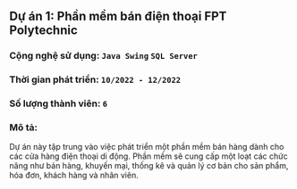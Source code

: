 ## Dự án 1: Phần mềm bán điện thoại FPT Polytechnic
### Cộng nghệ sử dụng: `Java Swing` `SQL Server`
### Thời gian phát triển: `10/2022 - 12/2022`
### Số lượng thành viên: `6`
### Mô tả:
Dự   án này tập trung vào việc phát triển một phần mềm bán hàng dành cho các cửa hàng điện thoại di động. Phần mềm sẽ cung cấp một loạt các chức năng như bán hàng, khuyến mại, thống kê và quản lý cơ bản cho sản phẩm, hóa đơn, khách hàng và nhân viên.
